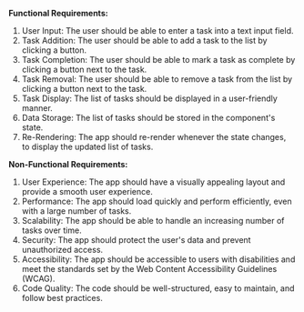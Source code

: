 **Functional Requirements:**

1.  User Input: The user should be able to enter a task into a text input field.
2.  Task Addition: The user should be able to add a task to the list by clicking a button.
3.  Task Completion: The user should be able to mark a task as complete by clicking a button next to the task.
4.  Task Removal: The user should be able to remove a task from the list by clicking a button next to the task.
5.  Task Display: The list of tasks should be displayed in a user-friendly manner.
6.  Data Storage: The list of tasks should be stored in the component's state.
7.  Re-Rendering: The app should re-render whenever the state changes, to display the updated list of tasks.

**Non-Functional Requirements:**

1.  User Experience: The app should have a visually appealing layout and provide a smooth user experience.
2.  Performance: The app should load quickly and perform efficiently, even with a large number of tasks.
3.  Scalability: The app should be able to handle an increasing number of tasks over time.
4.  Security: The app should protect the user's data and prevent unauthorized access.
5.  Accessibility: The app should be accessible to users with disabilities and meet the standards set by the Web Content Accessibility Guidelines (WCAG).
6.  Code Quality: The code should be well-structured, easy to maintain, and follow best practices.


